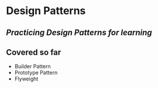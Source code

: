 # Design Patterns

## _Practicing Design Patterns for learning_

## Covered so far

- Builder Pattern
- Prototype Pattern
- Flyweight
